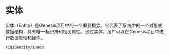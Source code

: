 # 实体

实体（Entity）是Genesis项目中的一个重要概念。它代表了系统中的一个对象或数据结构，具有唯一标识符和相关属性。通过实体，用户可以在Genesis项目中进行数据管理和操作。

```{toctree}
rigidentity/index
```
